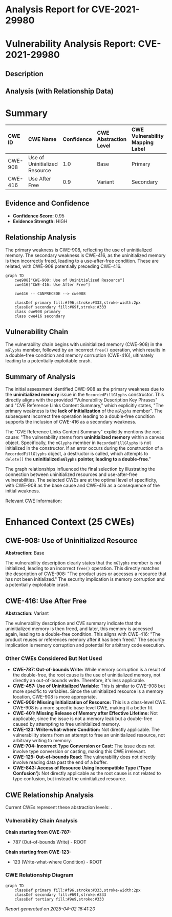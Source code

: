 # Analysis Report for CVE-2021-29980

# Vulnerability Analysis Report: CVE-2021-29980

## Description



## Analysis (with Relationship Data)

# Summary

| CWE ID  | CWE Name                                                       | Confidence | CWE Abstraction Level | CWE Vulnerability Mapping Label | CWE-Vulnerability Mapping Notes |
| :-------- | :------------------------------------------------------------- | :--------- | :---------------------- | :------------------------------ | :------------------------------ |
| CWE-908   | Use of Uninitialized Resource                                  | 1.0        | Base                    | Primary                         | Allowed                       |
| CWE-416   | Use After Free                                                 | 0.9        | Variant                 | Secondary                       | Allowed                       |

## Evidence and Confidence

*   **Confidence Score:** 0.95
*   **Evidence Strength:** HIGH

## Relationship Analysis

The primary weakness is CWE-908, reflecting the use of uninitialized memory. The secondary weakness is CWE-416, as the uninitialized memory is then incorrectly freed, leading to a use-after-free condition. These are related, with CWE-908 potentially preceding CWE-416.

```mermaid
graph TD
    cwe908["CWE-908: Use of Uninitialized Resource"]
    cwe416["CWE-416: Use After Free"]

    cwe416 -- CANPRECEDE --> cwe908

    classDef primary fill:#f96,stroke:#333,stroke-width:2px
    classDef secondary fill:#69f,stroke:#333
    class cwe908 primary
    class cwe416 secondary
```

## Vulnerability Chain

The vulnerability chain begins with uninitialized memory (CWE-908) in the `mGlyphs` member, followed by an incorrect `free()` operation, which results in a double-free condition and memory corruption (CWE-416), ultimately leading to a potentially exploitable crash.

## Summary of Analysis

The initial assessment identified CWE-908 as the primary weakness due to the **uninitialized memory** issue in the `RecordedFillGlyphs` constructor. This directly aligns with the provided "Vulnerability Description Key Phrases" and "CVE Reference Links Content Summary," which explicitly states, "The primary weakness is the **lack of initialization** of the `mGlyphs` member". The subsequent incorrect free operation leading to a double-free condition supports the inclusion of CWE-416 as a secondary weakness.

The "CVE Reference Links Content Summary" explicitly mentions the root cause: "The vulnerability stems from **uninitialized memory** within a canvas object. Specifically, the `mGlyphs` member in `RecordedFillGlyphs` is not initialized in the constructor. If an error occurs during the construction of a `RecordedFillGlyphs` object, a destructor is called, which attempts to `delete[]` the **uninitialized `mGlyphs` pointer, leading to a double-free**."

The graph relationships influenced the final selection by illustrating the connection between uninitialized resources and use-after-free vulnerabilities. The selected CWEs are at the optimal level of specificity, with CWE-908 as the base cause and CWE-416 as a consequence of the initial weakness.

Relevant CWE Information:

# Enhanced Context (25 CWEs)

## CWE-908: Use of Uninitialized Resource

**Abstraction:** Base

The vulnerability description clearly states that the `mGlyphs` member is not initialized, leading to an incorrect `free()` operation. This directly matches the description of CWE-908: "The product uses or accesses a resource that has not been initialized." The security implication is memory corruption and a potentially exploitable crash.

## CWE-416: Use After Free

**Abstraction:** Variant

The vulnerability description and CVE summary indicate that the uninitialized memory is then freed, and later, this memory is accessed again, leading to a double-free condition. This aligns with CWE-416: "The product reuses or references memory after it has been freed." The security implication is memory corruption and potential for arbitrary code execution.

### Other CWEs Considered But Not Used

*   **CWE-787: Out-of-bounds Write:** While memory corruption is a result of the double-free, the root cause is the use of uninitialized memory, not directly an out-of-bounds write. Therefore, it's less applicable.
*   **CWE-457: Use of Uninitialized Variable:** This is similar to CWE-908 but more specific to variables. Since the uninitialized resource is a memory location, CWE-908 is more appropriate.
*   **CWE-909: Missing Initialization of Resource:** This is a class-level CWE. CWE-908 is a more specific base-level CWE, making it a better fit.
*   **CWE-401: Missing Release of Memory after Effective Lifetime:** Not applicable, since the issue is not a memory leak but a double-free caused by attempting to free uninitialized memory.
*   **CWE-123: Write-what-where Condition:** Not directly applicable. The vulnerability stems from an attempt to free an uninitialized resource, not arbitrary writing to memory.
*   **CWE-704: Incorrect Type Conversion or Cast:** The issue does not involve type conversion or casting, making this CWE irrelevant.
*   **CWE-125: Out-of-bounds Read:** The vulnerability does not directly involve reading data past the end of a buffer.
*   **CWE-843: Access of Resource Using Incompatible Type ('Type Confusion'):** Not directly applicable as the root cause is not related to type confusion, but instead the uninitialized resource.


## CWE Relationship Analysis

Current CWEs represent these abstraction levels: .


### Vulnerability Chain Analysis

**Chain starting from CWE-787:**
- 787 (Out-of-bounds Write) - ROOT


**Chain starting from CWE-123:**
- 123 (Write-what-where Condition) - ROOT



### CWE Relationship Diagram

```mermaid
graph TD
    classDef primary fill:#f96,stroke:#333,stroke-width:2px
    classDef secondary fill:#69f,stroke:#333
    classDef tertiary fill:#9e9,stroke:#333
```



*Report generated on 2025-04-02 16:41:20*
